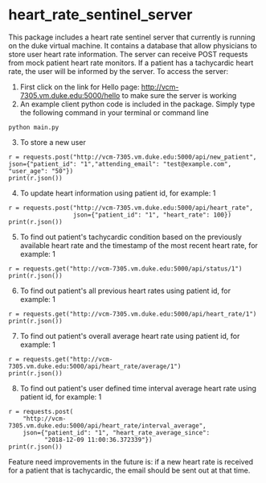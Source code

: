 # heart_rate_sentinel_server
This package includes a heart rate sentinel server that currently is running on the duke virtual machine. It contains a database that allow physicians to store user heart rate information. The server can receive POST requests from mock patient heart rate monitors. If a patient has a tachycardic heart rate, the user will be informed by the server. 
To access the server: 
1. First click on the link for Hello page: http://vcm-7305.vm.duke.edu:5000/hello to make sure the server is working 
2. An example client python code is included in the package. Simply type the following command in your terminal or command line
```
python main.py
```
3. To store a new user
```
r = requests.post("http://vcm-7305.vm.duke.edu:5000/api/new_patient", json={"patient_id": "1","attending_email": "test@example.com", "user_age": "50"})
print(r.json())
```
4. To update heart information using patient id, for example: 1
```
r = requests.post("http://vcm-7305.vm.duke.edu:5000/api/heart_rate",
                  json={"patient_id": "1", "heart_rate": 100})
print(r.json())
```
5. To find out patient's tachycardic condition based on the previously available heart rate and the timestamp of the most recent heart rate, for example: 1
```
r = requests.get("http://vcm-7305.vm.duke.edu:5000/api/status/1")
print(r.json())
```
6. To find out patient's all previous heart rates using patient id, for example: 1
```
r = requests.get("http://vcm-7305.vm.duke.edu:5000/api/heart_rate/1")
print(r.json())
```
7. To find out patient's overall average heart rate using patient id, for example: 1
```
r = requests.get("http://vcm-7305.vm.duke.edu:5000/api/heart_rate/average/1")
print(r.json())
```
8. To find out patient's user defined time interval average heart rate using patient id, for example: 1
```
r = requests.post(
    "http://vcm-7305.vm.duke.edu:5000/api/heart_rate/interval_average",
    json={"patient_id": "1", "heart_rate_average_since":
          "2018-12-09 11:00:36.372339"})
print(r.json())
```

Feature need improvements in the future is: if a new heart rate is received for a patient that is tachycardic, the email should be sent out at that time.
